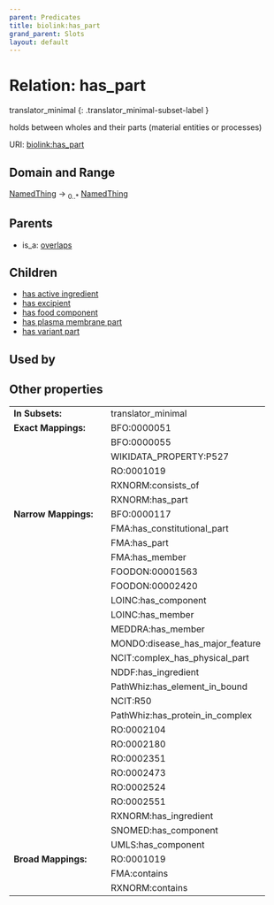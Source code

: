 ```yaml
---
parent: Predicates
title: biolink:has_part
grand_parent: Slots
layout: default
---
```


# Relation: has_part

translator_minimal
{: .translator_minimal-subset-label }


holds between wholes and their parts (material entities or processes)

URI: [biolink:has_part](https://w3id.org/biolink/has_part)

## Domain and Range

[NamedThing](NamedThing.md) ->  <sub>0..\*</sub> [NamedThing](NamedThing.md)

## Parents

 *  is_a: [overlaps](overlaps.md)

## Children

 *  [has active ingredient](has_active_ingredient.md)
 *  [has excipient](has_excipient.md)
 *  [has food component](has_food_component.md)
 *  [has plasma membrane part](has_plasma_membrane_part.md)
 *  [has variant part](has_variant_part.md)

## Used by


## Other properties

|  |  |  |
| --- | --- | --- |
| **In Subsets:** | | translator_minimal |
| **Exact Mappings:** | | BFO:0000051 |
|  | | BFO:0000055 |
|  | | WIKIDATA_PROPERTY:P527 |
|  | | RO:0001019 |
|  | | RXNORM:consists_of |
|  | | RXNORM:has_part |
| **Narrow Mappings:** | | BFO:0000117 |
|  | | FMA:has_constitutional_part |
|  | | FMA:has_part |
|  | | FMA:has_member |
|  | | FOODON:00001563 |
|  | | FOODON:00002420 |
|  | | LOINC:has_component |
|  | | LOINC:has_member |
|  | | MEDDRA:has_member |
|  | | MONDO:disease_has_major_feature |
|  | | NCIT:complex_has_physical_part |
|  | | NDDF:has_ingredient |
|  | | PathWhiz:has_element_in_bound |
|  | | NCIT:R50 |
|  | | PathWhiz:has_protein_in_complex |
|  | | RO:0002104 |
|  | | RO:0002180 |
|  | | RO:0002351 |
|  | | RO:0002473 |
|  | | RO:0002524 |
|  | | RO:0002551 |
|  | | RXNORM:has_ingredient |
|  | | SNOMED:has_component |
|  | | UMLS:has_component |
| **Broad Mappings:** | | RO:0001019 |
|  | | FMA:contains |
|  | | RXNORM:contains |

